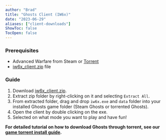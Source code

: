 ```yaml
---
author: "Brad"
title: "Ghosts Client (IW6x)"
date: "2023-06-29"
aliases: ["client-downloads"]
ShowToc: false
TocOpen: false
---
```


### Prerequisites
- Advanced Warfare from Steam or [Torrent](https://github.com/CBServers/client-dowloads/raw/main/torrents/iw6x_full_game.torrent)
- [iw6x_client.zip](https://github.com/CBServers/client-dowloads/raw/main/clients/iw6x_client.zip) file

### Guide
1. Download [iw6x_client.zip](https://github.com/CBServers/client-dowloads/raw/main/clients/iw6x_client.zip).
2. Extract zip folder by right-clicking on it and selecting `Extract All`.
3. From extracted folder, drag and drop  `iw6x.exe` and `data` folder into your installed Ghosts game folder (Steam Ghosts or torrented Ghosts).
4. Open the client by double clicking on the exe.
5. Selected on what mode you want to play and have fun!

**For detailed tutorial on how to download Ghosts through torrent, see our [game torrent install guide](/guides/torrents).**